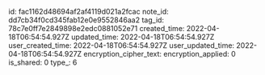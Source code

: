 id: fac1162d48694af2af4119d021a2fcac
note_id: dd7cb34f0cd345fab12e0e9552846aa2
tag_id: 78c7e0ff7e2849898e2edc0881052e71
created_time: 2022-04-18T06:54:54.927Z
updated_time: 2022-04-18T06:54:54.927Z
user_created_time: 2022-04-18T06:54:54.927Z
user_updated_time: 2022-04-18T06:54:54.927Z
encryption_cipher_text: 
encryption_applied: 0
is_shared: 0
type_: 6